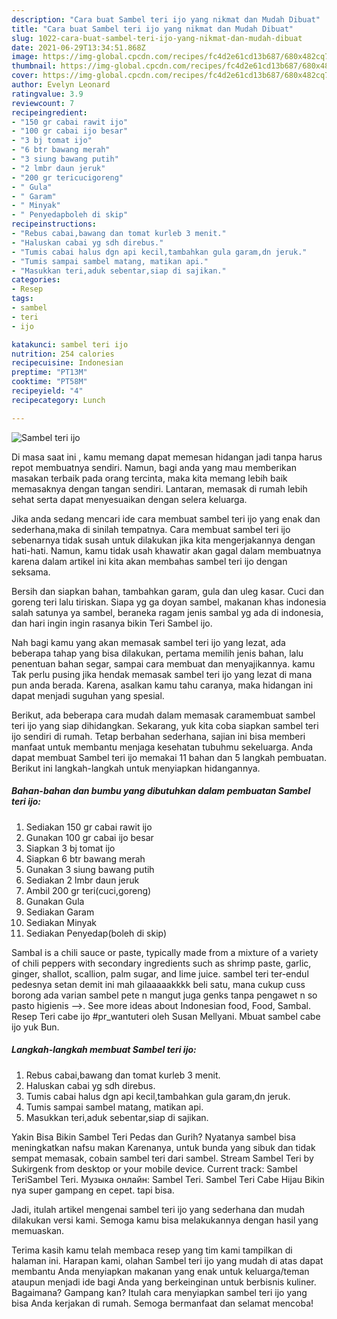 ```yaml
---
description: "Cara buat Sambel teri ijo yang nikmat dan Mudah Dibuat"
title: "Cara buat Sambel teri ijo yang nikmat dan Mudah Dibuat"
slug: 1022-cara-buat-sambel-teri-ijo-yang-nikmat-dan-mudah-dibuat
date: 2021-06-29T13:34:51.868Z
image: https://img-global.cpcdn.com/recipes/fc4d2e61cd13b687/680x482cq70/sambel-teri-ijo-foto-resep-utama.jpg
thumbnail: https://img-global.cpcdn.com/recipes/fc4d2e61cd13b687/680x482cq70/sambel-teri-ijo-foto-resep-utama.jpg
cover: https://img-global.cpcdn.com/recipes/fc4d2e61cd13b687/680x482cq70/sambel-teri-ijo-foto-resep-utama.jpg
author: Evelyn Leonard
ratingvalue: 3.9
reviewcount: 7
recipeingredient:
- "150 gr cabai rawit ijo"
- "100 gr cabai ijo besar"
- "3 bj tomat ijo"
- "6 btr bawang merah"
- "3 siung bawang putih"
- "2 lmbr daun jeruk"
- "200 gr tericucigoreng"
- " Gula"
- " Garam"
- " Minyak"
- " Penyedapboleh di skip"
recipeinstructions:
- "Rebus cabai,bawang dan tomat kurleb 3 menit."
- "Haluskan cabai yg sdh direbus."
- "Tumis cabai halus dgn api kecil,tambahkan gula garam,dn jeruk."
- "Tumis sampai sambel matang, matikan api."
- "Masukkan teri,aduk sebentar,siap di sajikan."
categories:
- Resep
tags:
- sambel
- teri
- ijo

katakunci: sambel teri ijo 
nutrition: 254 calories
recipecuisine: Indonesian
preptime: "PT13M"
cooktime: "PT58M"
recipeyield: "4"
recipecategory: Lunch

---
```



![Sambel teri ijo](https://img-global.cpcdn.com/recipes/fc4d2e61cd13b687/680x482cq70/sambel-teri-ijo-foto-resep-utama.jpg)

Di masa  saat ini , kamu memang dapat memesan hidangan jadi tanpa harus repot membuatnya sendiri. Namun, bagi anda yang mau memberikan masakan terbaik pada orang tercinta, maka kita memang lebih baik memasaknya dengan tangan sendiri. Lantaran, memasak di rumah lebih sehat serta dapat menyesuaikan dengan selera keluarga.

Jika anda sedang mencari ide cara membuat sambel teri ijo yang enak dan sederhana,maka di sinilah tempatnya. Cara membuat sambel teri ijo  sebenarnya tidak susah untuk dilakukan jika kita mengerjakannya dengan hati-hati. Namun, kamu tidak usah khawatir akan gagal dalam membuatnya 
karena dalam artikel ini kita akan membahas sambel teri ijo dengan seksama.  

Bersih dan siapkan bahan, tambahkan garam, gula dan uleg kasar. Cuci dan goreng teri lalu tiriskan. Siapa yg ga doyan sambel, makanan khas indonesia salah satunya ya sambel, beraneka ragam jenis sambal yg ada di indonesia, dan hari ingin ingin rasanya bikin Teri Sambel ijo.

Nah bagi kamu yang akan memasak sambel teri ijo yang lezat, ada beberapa tahap yang bisa dilakukan, pertama memilih jenis bahan, lalu penentuan bahan segar, sampai cara membuat dan menyajikannya. kamu Tak perlu pusing jika hendak memasak sambel teri ijo yang lezat di mana pun anda berada. Karena, asalkan kamu  tahu caranya, maka hidangan ini dapat menjadi suguhan yang spesial.

Berikut, ada beberapa cara mudah dalam memasak caramembuat sambel teri ijo yang siap dihidangkan. Sekarang, yuk kita coba siapkan sambel teri ijo sendiri di rumah. Tetap berbahan sederhana, sajian ini bisa memberi manfaat untuk membantu menjaga kesehatan tubuhmu sekeluarga. Anda dapat membuat Sambel teri ijo memakai 11 bahan dan 5 langkah pembuatan. Berikut ini langkah-langkah untuk menyiapkan hidangannya.

<!--inarticleads1-->

##### Bahan-bahan dan bumbu yang dibutuhkan dalam pembuatan Sambel teri ijo:

1. Sediakan 150 gr cabai rawit ijo
1. Gunakan 100 gr cabai ijo besar
1. Siapkan 3 bj tomat ijo
1. Siapkan 6 btr bawang merah
1. Gunakan 3 siung bawang putih
1. Sediakan 2 lmbr daun jeruk
1. Ambil 200 gr teri(cuci,goreng)
1. Gunakan  Gula
1. Sediakan  Garam
1. Sediakan  Minyak
1. Sediakan  Penyedap(boleh di skip)


Sambal is a chili sauce or paste, typically made from a mixture of a variety of chili peppers with secondary ingredients such as shrimp paste, garlic, ginger, shallot, scallion, palm sugar, and lime juice. sambel teri ter-endul pedesnya setan demit ini mah gilaaaaakkkk beli satu, mana cukup cuss borong ada varian sambel pete n mangut juga genks tanpa pengawet n so pasto higienis --&gt;. See more ideas about Indonesian food, Food, Sambal. Resep Teri cabe ijo #pr_wantuteri oleh Susan Mellyani. Mbuat sambel cabe ijo yuk Bun. 

<!--inarticleads2-->

##### Langkah-langkah membuat Sambel teri ijo:

1. Rebus cabai,bawang dan tomat kurleb 3 menit.
1. Haluskan cabai yg sdh direbus.
1. Tumis cabai halus dgn api kecil,tambahkan gula garam,dn jeruk.
1. Tumis sampai sambel matang, matikan api.
1. Masukkan teri,aduk sebentar,siap di sajikan.


Yakin Bisa Bikin Sambel Teri Pedas dan Gurih? Nyatanya sambel bisa meningkatkan nafsu makan Karenanya, untuk bunda yang sibuk dan tidak sempat memasak, cobain sambel teri dari sambel. Stream Sambel Teri by Sukirgenk from desktop or your mobile device. Current track: Sambel TeriSambel Teri. Музыка онлайн: Sambel Teri. Sambel Teri Cabe Hijau Bikin nya super gampang en cepet. tapi bisa. 

Jadi, itulah artikel mengenai  sambel teri ijo  yang sederhana dan mudah dilakukan versi kami. Semoga kamu bisa melakukannya dengan hasil yang memuaskan. 

Terima kasih kamu telah membaca resep yang tim kami tampilkan di halaman ini. Harapan kami, olahan  Sambel teri ijo yang mudah di atas dapat membantu Anda menyiapkan makanan yang enak untuk keluarga/teman ataupun menjadi ide bagi Anda yang berkeinginan untuk berbisnis kuliner. Bagaimana? Gampang kan? Itulah cara menyiapkan sambel teri ijo yang bisa Anda kerjakan di rumah. Semoga bermanfaat dan selamat mencoba!

